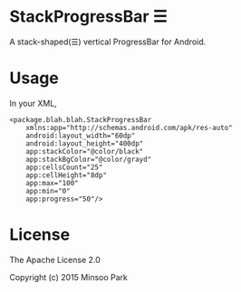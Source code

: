 # StackProgressBar ☰

A stack-shaped(☰) vertical ProgressBar for Android.


# Usage

In your XML,

```
<package.blah.blah.StackProgressBar
    xmlns:app="http://schemas.android.com/apk/res-auto"
    android:layout_width="60dp"
    android:layout_height="400dp"
    app:stackColor="@color/black"
    app:stackBgColor="@color/grayd"
    app:cellsCount="25"
    app:cellHeight="8dp"
    app:max="100"
    app:min="0"
    app:progress="50"/>
```


# License

The Apache License 2.0

Copyright (c) 2015 Minsoo Park
